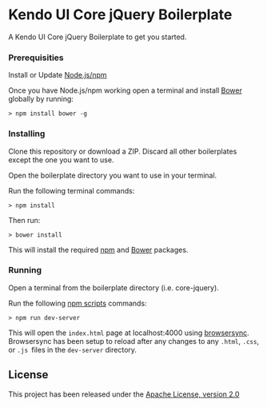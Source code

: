 # Kendo UI Core jQuery Boilerplate

A Kendo UI Core jQuery Boilerplate to get you started.

### Prerequisities

Install or Update [Node.js/npm](https://nodejs.org/)

Once you have Node.js/npm working open a terminal and install [Bower](http://bower.io/) globally by running:

```
> npm install bower -g
```

### Installing

Clone this repository or download a ZIP. Discard all other boilerplates except the one you want to use.

Open the boilerplate directory you want to use in your terminal.

Run the following terminal commands:

```
> npm install
```

Then run:

```
> bower install
```

This will install the required [npm](https://www.npmjs.com/) and [Bower](http://bower.io/) packages.

### Running

Open a terminal from the boilerplate directory (i.e. core-jquery).

Run the following [npm scripts](https://docs.npmjs.com/misc/scripts) commands:

```
> npm run dev-server
```

This will open the `index.html` page at localhost:4000 using [browsersync](https://www.browsersync.io/). Browsersync has been setup to reload after any changes to any `.html`, `.css`, or `.js `files in the `dev-server` directory.

## License

This project has been released under the [Apache License, version 2.0](http://www.apache.org/licenses/LICENSE-2.0.html)

